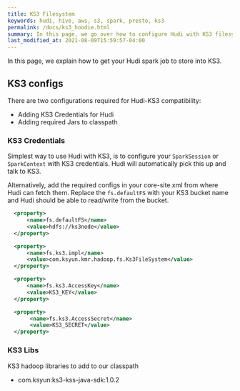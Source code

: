 ```yaml
---
title: KS3 Filesystem
keywords: hudi, hive, aws, s3, spark, presto, ks3
permalink: /docs/ks3_hoodie.html
summary: In this page, we go over how to configure Hudi with KS3 filesystem.
last_modified_at: 2021-08-09T15:59:57-04:00
---
```

In this page, we explain how to get your Hudi spark job to store into KS3.

## KS3 configs

There are two configurations required for Hudi-KS3 compatibility:

- Adding KS3 Credentials for Hudi
- Adding required Jars to classpath

### KS3 Credentials

Simplest way to use Hudi with KS3, is to configure your `SparkSession` or `SparkContext` with KS3 credentials. Hudi will automatically pick this up and talk to KS3.

Alternatively, add the required configs in your core-site.xml from where Hudi can fetch them. Replace the `fs.defaultFS` with your KS3 bucket name and Hudi should be able to read/write from the bucket.

```xml
  <property>
      <name>fs.defaultFS</name>
      <value>hdfs://ks3node</value>
  </property>

  <property>
      <name>fs.ks3.impl</name>
      <value>com.ksyun.kmr.hadoop.fs.Ks3FileSystem</value>
  </property>

  <property>
      <name>fs.ks3.AccessKey</name>
      <value>KS3_KEY</value>
  </property>

  <property>
       <name>fs.ks3.AccessSecret</name>
       <value>KS3_SECRET</value>
  </property>

```



### KS3 Libs

KS3 hadoop libraries to add to our classpath

 - com.ksyun:ks3-kss-java-sdk:1.0.2

